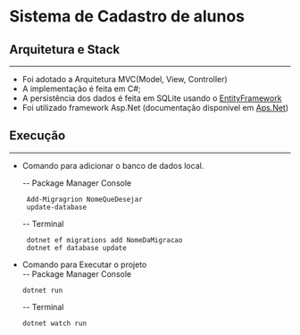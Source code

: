 # Sistema de Cadastro de alunos

## Arquitetura e Stack
<hr />

* Foi adotado a Arquitetura MVC(Model, View, Controller)
* A implementação é feita em C#;
* A persistência dos dados é feita em SQLite usando o <a href="https://learn.microsoft.com/en-us/ef/">EntityFramework </a>
* Foi utilizado framework Asp.Net (documentação disponivel em <a href="https://dotnet.microsoft.com/pt-br/apps/aspnet">Aps.Net</a>)

## Execução
<hr>

* Comando para adicionar o banco de dados local. 
  
  -- Package Manager Console     
 
       Add-Migragrion NomeQueDesejar
       update-database
       
  -- Terminal
      
       dotnet ef migrations add NomeDaMigracao
       dotnet ef database update

      
 * Comando para Executar o projeto    
   -- Package Manager Console
       
       dotnet run
    

   -- Terminal

       dotnet watch run  





